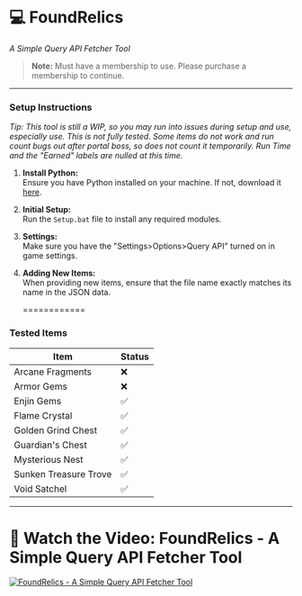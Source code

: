 # 💻 FoundRelics  
_A Simple Query API Fetcher Tool_

> **Note:** Must have a membership to use. Please purchase a membership to continue.

---

### Setup Instructions
   *Tip: This tool is still a WIP, so you may run into issues during setup and use, especially use. This is not fully tested. Some items do not work and run count bugs out after portal boss, so does not count it temporarily. Run Time and the "Earned" labels are nulled at this time.*

1. **Install Python:**  
   Ensure you have Python installed on your machine. If not, download it [here](https://www.python.org/downloads/).

2. **Initial Setup:**  
   Run the `Setup.bat` file to install any required modules.

3. **Settings:**  
   Make sure you have the "Settings>Options>Query API" turned on in game settings.

4. **Adding New Items:**  
   When providing new items, ensure that the file name exactly matches its name in the JSON data.

   ============

### Tested Items

| Item                     | Status |
|--------------------------|--------|
| Arcane Fragments         | ❌     |
| Armor Gems               | ❌     |
| Enjin Gems               | ✅     |
| Flame Crystal            | ✅     |
| Golden Grind Chest       | ✅     |
| Guardian's Chest         | ✅     |
| Mysterious Nest          | ✅     |
| Sunken Treasure Trove    | ✅     |
| Void Satchel             | ✅     |

---

# 🎥 Watch the Video: FoundRelics - A Simple Query API Fetcher Tool
[![FoundRelics - A Simple Query API Fetcher Tool](https://img.youtube.com/vi/7pXumxXoP04/maxresdefault.jpg)](https://www.youtube.com/watch?v=7pXumxXoP04)
